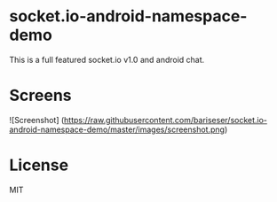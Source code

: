 # socket.io-android-namespace-demo

This is a full featured socket.io v1.0 and android chat.

# Screens
![Screenshot] (https://raw.githubusercontent.com/bariseser/socket.io-android-namespace-demo/master/images/screenshot.png)

# License
MIT